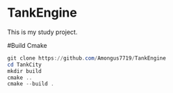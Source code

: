 # TankEngine
This is my study project.

#Build Cmake
```powershell
git clone https://github.com/Amongus7719/TankEngine
cd TankCity
mkdir build
cmake ..
cmake --build .
```
